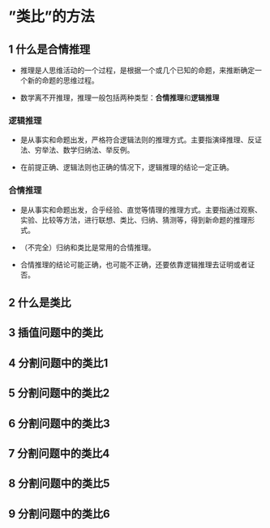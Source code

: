 # ”类比”的方法
>
## 1 什么是合情推理
>
- 推理是人思维活动的一个过程，是根据一个或几个已知的命题，来推断确定一个新的命题的思维过程。
>
- 数学离不开推理，推理一般包括两种类型：**合情推理**和**逻辑推理**
>
### 逻辑推理
>
- 是从事实和命题出发，严格符合逻辑法则的推理方式。主要指演绎推理、反证法、穷举法、数学归纳法、举反例。
>
- 在前提正确、逻辑法则也正确的情况下，逻辑推理的结论一定正确。
>
### 合情推理
>
- 是从事实和命题出发，合乎经验、直觉等情理的推理方式。主要指通过观察、实验、比较等方法，进行联想、类比、归纳、猜测等，得到新命题的推理形式。
>
- （不完全）归纳和类比是常用的合情推理。
>
- 合情推理的结论可能正确，也可能不正确，还要依靠逻辑推理去证明或者证否。
>
## 2 什么是类比
>
## 3 插值问题中的类比
>
## 4 分割问题中的类比1
>
## 5 分割问题中的类比2
>
## 6 分割问题中的类比3
>
## 7 分割问题中的类比4
>
## 8 分割问题中的类比5
>
## 9 分割问题中的类比6
>


